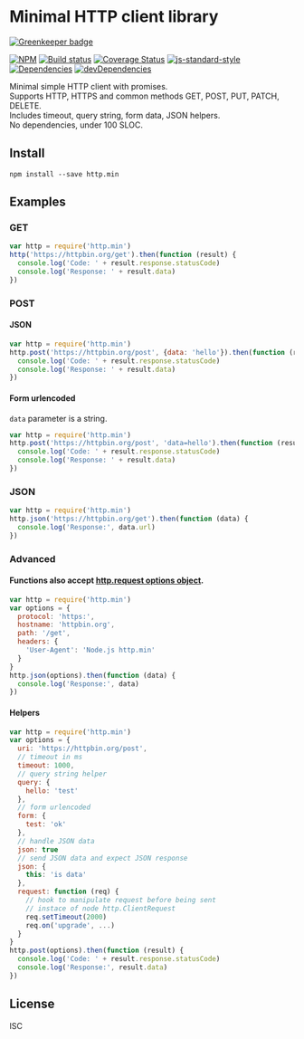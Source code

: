 # Minimal HTTP client library

[![Greenkeeper badge](https://badges.greenkeeper.io/matjaz/node-http.min.svg)](https://greenkeeper.io/)

[![NPM][npm-image]][npm-url] [![Build status][travis-image]][travis-url] [![Coverage Status][coverage-image]][coverage-url] [![js-standard-style][standard-image]][standard-url] [![Dependencies][david-image]][david-url] [![devDependencies][david-dev-image]][david-dev-url]

Minimal simple HTTP client with promises.  
Supports HTTP, HTTPS and common methods GET, POST, PUT, PATCH, DELETE.  
Includes timeout, query string, form data, JSON helpers.  
No dependencies, under 100 SLOC.

## Install

    npm install --save http.min

## Examples

### GET
```javascript
var http = require('http.min')
http('https://httpbin.org/get').then(function (result) {
  console.log('Code: ' + result.response.statusCode)
  console.log('Response: ' + result.data)
})
```

### POST

#### JSON
```javascript
var http = require('http.min')
http.post('https://httpbin.org/post', {data: 'hello'}).then(function (result) {
  console.log('Code: ' + result.response.statusCode)
  console.log('Response: ' + result.data)
})
```

#### Form urlencoded
`data` parameter is a string.

```javascript
var http = require('http.min')
http.post('https://httpbin.org/post', 'data=hello').then(function (result) {
  console.log('Code: ' + result.response.statusCode)
  console.log('Response: ' + result.data)
})
```

### JSON
```javascript
var http = require('http.min')
http.json('https://httpbin.org/get').then(function (data) {
  console.log('Response:', data.url)
})
```

### Advanced

#### Functions also accept [http.request options object][node-http-options].

```javascript
var http = require('http.min')
var options = {
  protocol: 'https:',
  hostname: 'httpbin.org',
  path: '/get',
  headers: {
    'User-Agent': 'Node.js http.min'
  }
}
http.json(options).then(function (data) {
  console.log('Response:', data)
})
```

#### Helpers

```javascript
var http = require('http.min')
var options = {
  uri: 'https://httpbin.org/post',
  // timeout in ms
  timeout: 1000,
  // query string helper
  query: {
    hello: 'test'
  },
  // form urlencoded
  form: {
    test: 'ok'
  },
  // handle JSON data
  json: true
  // send JSON data and expect JSON response
  json: {
    this: 'is data'
  },
  request: function (req) {
    // hook to manipulate request before being sent
    // instace of node http.ClientRequest
    req.setTimeout(2000)
    req.on('upgrade', ...)
  }
}
http.post(options).then(function (result) {
  console.log('Code: ' + result.response.statusCode)
  console.log('Response:', result.data)
})
```

## License
ISC

[npm-image]: https://img.shields.io/npm/v/http.min.svg
[npm-url]: https://www.npmjs.com/package/http.min
[travis-image]: https://img.shields.io/travis/matjaz/node-http.min/master.svg?style=flat
[travis-url]: https://travis-ci.org/matjaz/node-http.min
[coverage-image]: https://img.shields.io/coveralls/matjaz/node-http.min/master.svg?style=flat
[coverage-url]: https://coveralls.io/r/matjaz/node-http.min
[standard-image]: https://img.shields.io/badge/code%20style-standard-brightgreen.svg
[standard-url]: http://standardjs.com
[david-image]: https://img.shields.io/david/matjaz/node-http.min.svg?style=flat
[david-url]: https://david-dm.org/matjaz/node-http.min
[david-dev-image]: https://img.shields.io/david/dev/matjaz/node-http.min.svg?style=flat
[david-dev-url]: https://david-dm.org/matjaz/node-http.min#info=devDependencies
[node-http-options]: https://nodejs.org/api/http.html#http_http_request_options_callback
